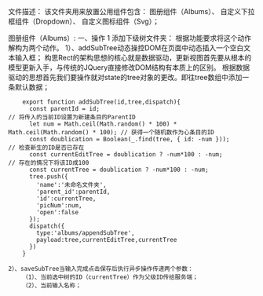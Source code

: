 文件描述：
该文件夹用来放置公用组件包含：
  图册组件（Albums）、
  自定义下拉框组件（Dropdown）、
  自定义图标组件（Svg）；

图册组件（Albums）:
一、操作
  1 添加下级树文件夹：
    根据功能要求将这个动作解构为两个动作。
    1）、addSubTree动态操控DOM在页面中动态插入一个空白文本输入框；
        构思Rect的架构思想的核心就是数据驱动，更新视图首先要从根本的模型更新入手，与传统的JQuery直接修改DOM结构有本质上的区别。
        根据数据驱动的思想首先我们要操作就对state的tree对象的更改。即往tree数组中添加一条默认数据；
        
        export function addSubTree(id,tree,dispatch){
          const parentId = id;                                                       // 将传入的当前ID设置为新建条目的ParentID
          let num = Math.ceil(Math.random() * 100) * Math.ceil(Math.random() * 100); // 获得一个随机数作为心条目的ID
          const doublication = Boolean(_.find(tree, { id: -num }));                  // 检查新生的ID是否已存在
          const currentEditTree = doublication ? -num*100 : -num;                    // 存在的情况下将该ID成100
          const currentTree = doublication ? -num*100 : -num;
          tree.push({
            'name':'未命名文件夹',
            'parent_id':parentId,
            'id':currentTree,
            'picNum':num,
            'open':false
          });
          dispatch({
            type:'albums/appendSubTree',
            payload:tree,currentEditTree,currentTree
          })
        }
        
    2）、saveSubTree当输入完成点击保存后执行异步操作传递两个参数：
        （1）、当前选中树的ID（currentTree）作为父级ID传给服务端；
        （2）、当前输入名称；
